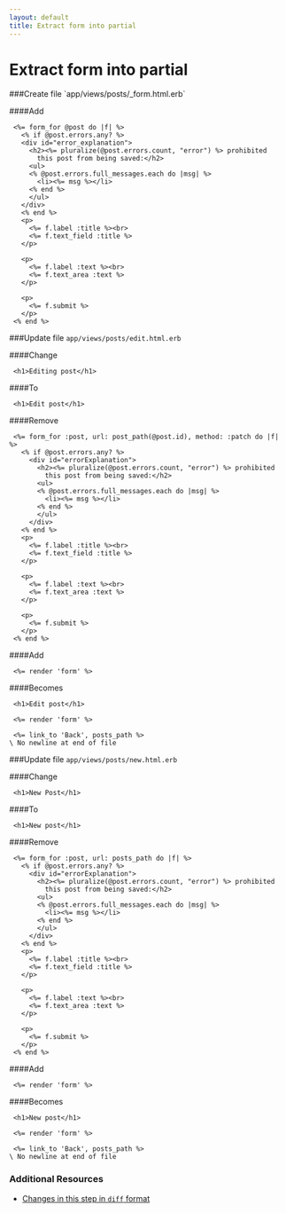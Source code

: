 ```yaml
---
layout: default
title: Extract form into partial
---
```


<h1 id="main">Extract form into partial</h1>
###Create file `app/views/posts/_form.html.erb`

####Add
```
 <%= form_for @post do |f| %>
   <% if @post.errors.any? %>
   <div id="error_explanation">
     <h2><%= pluralize(@post.errors.count, "error") %> prohibited
       this post from being saved:</h2>
     <ul>
     <% @post.errors.full_messages.each do |msg| %>
       <li><%= msg %></li>
     <% end %>
     </ul>
   </div>
   <% end %>
   <p>
     <%= f.label :title %><br>
     <%= f.text_field :title %>
   </p>
 
   <p>
     <%= f.label :text %><br>
     <%= f.text_area :text %>
   </p>
 
   <p>
     <%= f.submit %>
   </p>
 <% end %>
```


###Update file `app/views/posts/edit.html.erb`

####Change
```
 <h1>Editing post</h1>
```


####To
```
 <h1>Edit post</h1>
```


####Remove
```
 <%= form_for :post, url: post_path(@post.id), method: :patch do |f| %>
   <% if @post.errors.any? %>
     <div id="errorExplanation">
       <h2><%= pluralize(@post.errors.count, "error") %> prohibited
         this post from being saved:</h2>
       <ul>
       <% @post.errors.full_messages.each do |msg| %>
         <li><%= msg %></li>
       <% end %>
       </ul>
     </div>
   <% end %>
   <p>
     <%= f.label :title %><br>
     <%= f.text_field :title %>
   </p>
 
   <p>
     <%= f.label :text %><br>
     <%= f.text_area :text %>
   </p>
 
   <p>
     <%= f.submit %>
   </p>
 <% end %>
```


####Add
```
 <%= render 'form' %>
```


####Becomes
```
 <h1>Edit post</h1>
 
 <%= render 'form' %>
 
 <%= link_to 'Back', posts_path %>
\ No newline at end of file

```


###Update file `app/views/posts/new.html.erb`

####Change
```
 <h1>New Post</h1>
```


####To
```
 <h1>New post</h1>
```


####Remove
```
 <%= form_for :post, url: posts_path do |f| %>
   <% if @post.errors.any? %>
     <div id="errorExplanation">
       <h2><%= pluralize(@post.errors.count, "error") %> prohibited
         this post from being saved:</h2>
       <ul>
       <% @post.errors.full_messages.each do |msg| %>
         <li><%= msg %></li>
       <% end %>
       </ul>
     </div>
   <% end %>
   <p>
     <%= f.label :title %><br>
     <%= f.text_field :title %>
   </p>
 
   <p>
     <%= f.label :text %><br>
     <%= f.text_area :text %>
   </p>
 
   <p>
     <%= f.submit %>
   </p>
 <% end %>
```


####Add
```
 <%= render 'form' %>
```


####Becomes
```
 <h1>New post</h1>
 
 <%= render 'form' %>
 
 <%= link_to 'Back', posts_path %>
\ No newline at end of file

```



### Additional Resources

* [Changes in this step in `diff` format](https://github.com/software-academy/rails_getting_started_bdd/commit/19f9dcff92083031234a98fa90ad70a1706803fe)

